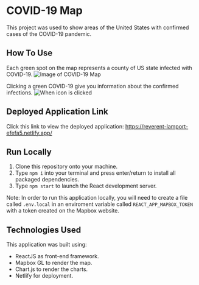 # COVID-19 Map

This project was used to show areas of the United States with confirmed cases of the COVID-19 pandemic. 

## How To Use

Each green spot on the map represents a county of US state infected with COVID-19.
![Image of COVID-19 Map](https://i.ibb.co/hc9C551/Screen-Shot-2020-09-20-at-9-25-25-PM.png)


Clicking a green COVID-19 give you information about the confirmed infections.
![When icon is clicked](https://i.ibb.co/zmQZfN7/Screen-Shot-2020-09-20-at-9-25-48-PM.png)

## Deployed Application Link

Click this link to view the deployed application: https://reverent-lamport-efefa5.netlify.app/

## Run Locally

1. Clone this repository onto your machine.
2. Type `npm i` into your terminal and press enter/return to install all packaged dependencies.
3. Type `npm start` to launch the React development server.

Note: In order to run this application locally, you will need to create a file called `.env.local` in an enviroment variable called `REACT_APP_MAPBOX_TOKEN` with a token created on the Mapbox website.

## Technologies Used

This application was built using: 
- ReactJS as front-end framework.
- Mapbox GL to render the map.
- Chart.js to render the charts.
- Netlify for deployment.
